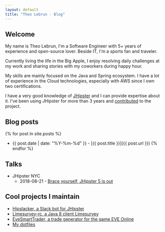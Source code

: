 ```yaml
---
layout: default
title: "Theo Lebrun - Blog"
---
```


## Welcome

My name is Theo Lebrun, I'm a Software Engineer with 5+ years of experience and open-source lover. Beside IT, I'm a sports fan and traveler.

Currently living the life in the Big Apple, I enjoy resolving daily challenges at my work and sharing stories with my coworkers during happy hour.

My skills are mainly focused on the Java and Spring ecosystem. I have a lot of experience in the Cloud technologies, especially with AWS since I own two certifications.

I have a very good knowledge of [JHipster](https://www.jhipster.tech/) and I can provide expertise about it. I've been using JHipster for more than 3 years and [contributed](https://github.com/jhipster/generator-jhipster/commits?author=Falydoor) to the project.

## Blog posts

{% for post in site.posts %}
- {{ post.date | date: "%Y-%m-%d" }} - [{{ post.title }}]({{ post.url }})
{% endfor %}

## Talks

- JHipster NYC
	- 2018-08-21 - [Brace yourself, JHipster 5 is out](https://www.meetup.com/JHipster-NYC/events/251106398/)

## Cool projects I maintain

- [Hipslacker, a Slack bot for JHipster](https://github.com/jhipster/hipslacker)
- [Limesurvey-rc, a Java 8 client Limesurvey](https://github.com/Falydoor/limesurvey-rc)
- [EveSmartTrader, a trade generator for the game EVE Online](https://github.com/Falydoor/EveSmartTrader)
- [My dotfiles](https://github.com/Falydoor/settings)